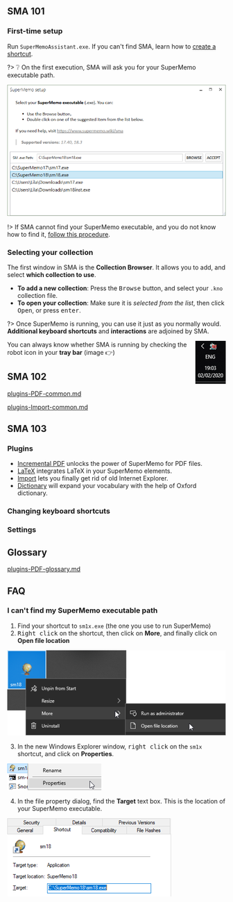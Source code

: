 ## SMA 101

### First-time setup

Run `SuperMemoAssistant.exe`. If you can't find SMA, learn how to [create a shortcut](qs-installation#optional-create-a-shortcut).

?> ❔ On the first execution, SMA will ask you for your SuperMemo executable path.

![](content/images/qs-using-sma/setup-sm-exe.png)

!> If SMA cannot find your SuperMemo executable, and you do not know how to find it, [follow this procedure](#i-can39t-find-my-supermemo-executable-path).

### Selecting your collection

The first window in SMA is the **Collection Browser**. It allows you to add, and select **which collection to use**.

- **To add a new collection**: Press the <kbd>Browse</kbd> button, and select your `.kno` collection file.
- **To open your collection**: Make sure it is *selected from the list*, then click <kbd>Open</kbd>, or press <kbd>enter</kbd>.

?> Once SuperMemo is running, you can use it just as you normally would. **Additional keyboard shortcuts** and **interactions** are adjoined by SMA.

<img src="content/images/qs-using-sma/sma-tray-icon.png" align="right" alt="SMA tray icon" />

You can always know whether SMA is running by checking the robot icon in your **tray bar** (image 👉)

## SMA 102

<!-- PDF -->

[plugins-PDF-common.md](plugins-PDF-common.md ':include')

<!-- Import -->

[plugins-Import-common.md](plugins-Import-common.md ':include')

## SMA 103

### Plugins

- [Incremental PDF](plugins-PDF.md) unlocks the power of SuperMemo for PDF files.
- [LaTeX](plugins-LaTeX.md) integrates LaTeX in your SuperMemo elements.
- [Import](plugins-Import.md) lets you finally get rid of old Internet Explorer.
- [Dictionary](plugins-Dictionary.md) will expand your vocabulary with the help of Oxford dictionary.

### Changing keyboard shortcuts

### Settings

## Glossary

[plugins-PDF-glossary.md](plugins-PDF-glossary.md ':include')

## FAQ

### I can't find my SuperMemo executable path

1. Find your shortcut to `sm1x.exe` (the one you use to run SuperMemo)
2. <kbd>Right click</kbd> on the shortcut, then click on **More**, and finally click on **Open file location**

![](content/images/qs-using-sma/finding-sm-exe-path-shortcut-open-file-location.png)

3. In the new Windows Explorer window, <kbd>right click</kbd> on the `sm1x` shortcut, and click on **Properties**.

![](content/images/qs-using-sma/finding-sm-exe-path-shortcut-open-file-properties.png)

4. In the file property dialog, find the **Target** text box. This is the location of your SuperMemo executable.

![](content/images/qs-using-sma/finding-sm-exe-path-shortcut-file-properties.png)